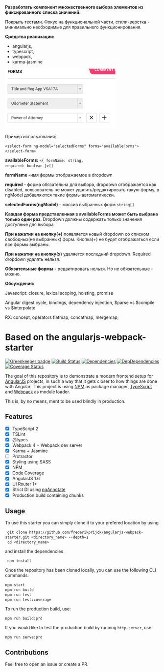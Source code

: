 **Разработать компонент множественного выбора элементов из фиксированного списка значений.** 

Покрыть тестами. Фокус на функциональной части, стили-верстка - минимально необходимые для правильного функционирования.


**Средства реализации:** 

- angularjs,
- typescript, 
- webpack, 
- karma-jasmine

![alt text](./docs/download.png)

Пример использования:

```
<select-form ng-model="selectedForms" forms="availableForms">
</select-form>
```

**availableForms:** <code><{ formName: string,  required: boolean }>[]</code>


**formName** -имя формы отображаемое в dropdown

**required** - форма обязательна для выбора, dropdown отображается как disabled, пользователь не может удалить/редактировать такую форму, в ngModel добавляются такие формы автоматически.


**selectedForms(ngModel)** - массив выбранных форм <code>string[]</code>


**Каждая форма представленная в availableForms может быть выбрана только один раз.** Dropdown должны содержать только значения доступные для выбора.

**При нажатии на кнопку(+)** появляется новый dropdown со списком свободных(не выбранных) форм. Кнопка(+) не будет отображаться если все формы выбраны.


**При нажатии на кнопку(x)** удаляется последний dropdown. Required dropdown удалять нельзя.

**Обязательные формы** - редактировать нельзя. Но не обязательные - можно.

**Обсуждения:**

Javascript: closure, lexical scoping, hoisting, promise

Angular digest cycle, bindings, dependency injection, $parse vs $compile vs $interpolate

RX: concept, operators flatmap, concatmap, mergemap;

# Based on the angularjs-webpack-starter

[![Greenkeeper badge](https://badges.greenkeeper.io/frederikprijck/angularjs-webpack-starter.svg)](https://greenkeeper.io/)
[![Build Status](https://travis-ci.org/frederikprijck/angularjs-webpack-starter.svg?branch=master)](https://travis-ci.org/frederikprijck/angularjs-webpack-starter)
[![Dependencies](https://david-dm.org/frederikprijck/angularjs-webpack-starter/status.svg)](https://david-dm.org/frederikprijck/angularjs-webpack-starter)
[![DepDependencies](https://david-dm.org/frederikprijck/angularjs-webpack-starter/dev-status.svg)](https://david-dm.org/frederikprijck/angularjs-webpack-starter?type=dev)
[![Coverage Status](https://coveralls.io/repos/frederikprijck/angularjs-webpack-starter/badge.svg?branch=master)](https://coveralls.io/r/frederikprijck/angularjs-webpack-starter?branch=master)

The goal of this repository is to demonstrate a modern frontend setup for [AngularJS](https://github.com/angular/angular.js) projects, in such a way that it gets closer to how things are done with Angular. This project is using [NPM](https://github.com/npm/npm) as package manager, [TypeScript](https://github.com/Microsoft/TypeScript) and [Webpack](https://github.com/webpack/webpack) as module loader.

This is, by no means, ment to be used blindly in production.

## Features
- [x] TypeScript 2
- [x] TSLint
- [x] @types
- [x] Webpack 4 + Webpack dev server
- [x] Karma + Jasmine
- [ ] Protractor
- [x] Styling using SASS
- [x] NPM
- [x] Code Coverage
- [x] AngularJS 1.6
- [x] UI Router 1+
- [x] Strict DI using [ngAnnotate](https://github.com/olov/ng-annotate)
- [x] Production build containing chunks

## Usage
To use this starter you can simply clone it to your prefered location by using

```
 git clone https://github.com/frederikprijck/angularjs-webpack-starter.git <directory_name> --depth=1
 cd <directory_name>
```

and install the dependencies

```
 npm install
```

Once the repository has been cloned locally, you can use the following CLI commands:

```
npm start
npm run build
npm run test
npm run test:coverage
```

To run the production build, use:

```
npm run build:prd
```

If you would like to test the production build by running `http-server`, use

```
npm run serve:prd
```

## Contributions
Feel free to open an issue or create a PR.

